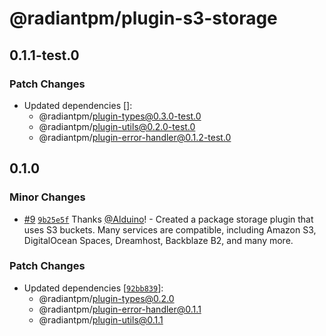 # @radiantpm/plugin-s3-storage

## 0.1.1-test.0

### Patch Changes

-   Updated dependencies []:
    -   @radiantpm/plugin-types@0.3.0-test.0
    -   @radiantpm/plugin-utils@0.2.0-test.0
    -   @radiantpm/plugin-error-handler@0.1.2-test.0

## 0.1.0

### Minor Changes

-   [#9](https://github.com/RadiantPM/RadiantPM/pull/9) [`9b25e5f`](https://github.com/RadiantPM/RadiantPM/commit/9b25e5ffc15255b2165e47552db07b5c66ff655e) Thanks [@Alduino](https://github.com/Alduino)! - Created a package storage plugin that uses S3 buckets. Many services are compatible, including Amazon S3, DigitalOcean Spaces, Dreamhost, Backblaze B2, and many more.

### Patch Changes

-   Updated dependencies [[`92bb839`](https://github.com/RadiantPM/RadiantPM/commit/92bb839607e731207231fa999cbcc564c308e23b)]:
    -   @radiantpm/plugin-types@0.2.0
    -   @radiantpm/plugin-error-handler@0.1.1
    -   @radiantpm/plugin-utils@0.1.1
